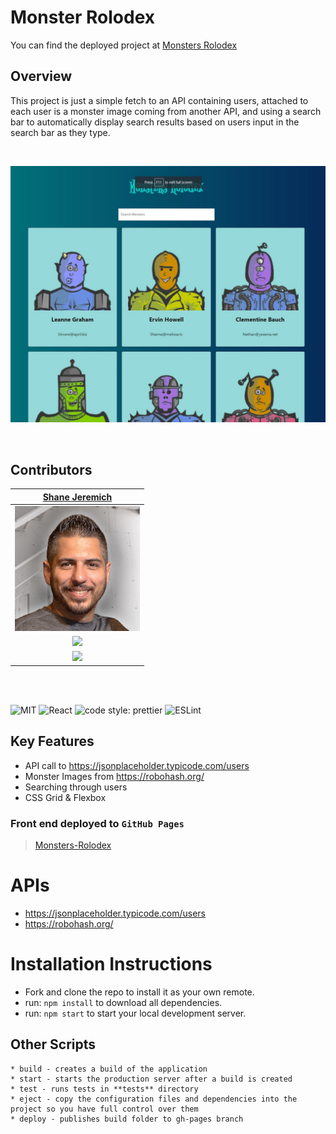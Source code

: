 # Monster Rolodex

You can find the deployed project at [Monsters Rolodex](https://sjeremich23.github.io/Monsters-Rolodex/)

## Overview

This project is just a simple fetch to an API containing users, attached to each user is a monster image coming from another API, and using a search bar to automatically display search results based on users input in the search bar as they type.

<br>

![Monsters-Rolodex](/public/images/monster-rolodex.jpg)

<br>

## Contributors

|                                        [Shane Jeremich](https://github.com/sjeremich23)                                        |
| :----------------------------------------------------------------------------------------------------------------------------: |
|                     [<img src="public/images/shane.png" width = "200" />](https://github.com/sjeremich23)                      |
|                    [<img src="https://github.com/favicon.ico" width="15"> ](https://github.com/sjeremich23)                    |
| [ <img src="https://static.licdn.com/sc/h/al2o9zrvru7aqj8e1x2rzsrca" width="15"> ](https://www.linkedin.com/in/shanejeremich/) |

<br>
<br>

![MIT](https://img.shields.io/packagist/l/doctrine/orm.svg)
![React](https://img.shields.io/badge/react-v16.11.0.2-blue.svg)
![code style: prettier](https://img.shields.io/badge/code_style-prettier-ff69b4.svg?style=flat-square)
![ESLint](https://img.shields.io/badge/ESLint-4B3263?logo=eslint&logoColor=white)

## Key Features

- API call to https://jsonplaceholder.typicode.com/users
- Monster Images from https://robohash.org/
- Searching through users
- CSS Grid & Flexbox

### Front end deployed to `GitHub Pages`

> [Monsters-Rolodex](https://sjeremich23.github.io/Monsters-Rolodex/)

# APIs

- https://jsonplaceholder.typicode.com/users
- https://robohash.org/

# Installation Instructions

- Fork and clone the repo to install it as your own remote.
- run: `npm install` to download all dependencies.
- run: `npm start` to start your local development server.

## Other Scripts

    * build - creates a build of the application
    * start - starts the production server after a build is created
    * test - runs tests in **tests** directory
    * eject - copy the configuration files and dependencies into the project so you have full control over them
    * deploy - publishes build folder to gh-pages branch
